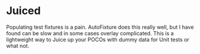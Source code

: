 # Juiced
Populating test fixtures is a pain. AutoFixture does this really well, but I have found can be slow and in some cases overlay complicated. This is a lightweight way to Juice up your POCOs with dummy data for Unit tests or what not.
